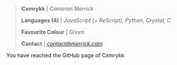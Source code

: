 > **Cxmrykk** | *Cameron Merrick*
> 
> **Languages (4)** | *JavaScript (+ ReScript), Python, Crystal, C*
>
> **Favourite Colour** | *Green*
>
> **Contact** | *[contact@merrick.cam](mailto:contact@merrick.cam)*

You have reached the GitHub page of Cxmrykk
